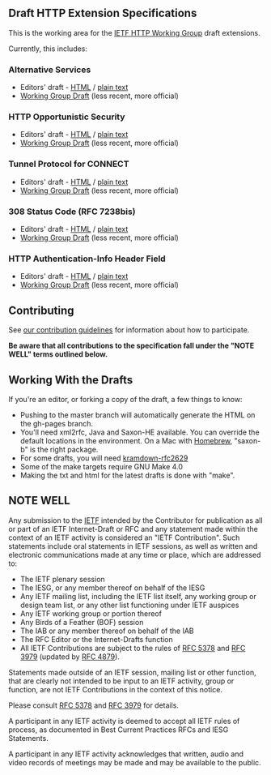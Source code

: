 ## Draft HTTP  Extension Specifications

This is the working area for the [IETF HTTP Working Group](https://httpwg.github.io/) draft extensions.

Currently, this includes:

### Alternative Services

* Editors' draft - [HTML](https://httpwg.github.io/http-extensions/alt-svc.html) / [plain text](https://httpwg.github.io/http-extensions/alt-svc.txt)
* [Working Group Draft](https://tools.ietf.org/html/draft-ietf-httpbis-alt-svc) (less recent, more official)

### HTTP Opportunistic Security

* Editors' draft - [HTML](https://httpwg.github.com/http-extensions/encryption.html) / [plain text](https://httpwg.github.com/http-extensions/encryption.txt)
* [Working Group Draft](https://tools.ietf.org/html/draft-ietf-httpbis-http2-encryption) (less recent, more official)

### Tunnel Protocol for CONNECT

* Editors' draft - [HTML](https://httpwg.github.com/http-extensions/tunnel-protocol.html) / [plain text](https://httpwg.github.com/http-extensions/tunnel-protocol.txt)
* [Working Group Draft](https://tools.ietf.org/html/draft-ietf-httpbis-tunnel-protocol) (less recent, more official)


### 308 Status Code (RFC 7238bis)

* Editors' draft - [HTML](https://httpwg.github.com/http-extensions/rfc7238bis.html) / [plain text](https://httpwg.github.com/http-extensions/rfc7238bis.txt)
* [Working Group Draft](https://tools.ietf.org/html/draft-ietf-httpbis-rfc7238bis) (less recent, more official)

### HTTP Authentication-Info Header Field

* Editors' draft - [HTML](https://httpwg.github.com/http-extensions/draft-ietf-httpbis-auth-info.html) / [plain text](https://httpwg.github.com/http-extensions/draft-ietf-httpbis-auth-info.txt)
* [Working Group Draft](https://tools.ietf.org/html/draft-ietf-httpbis-auth-info) (less recent, more official)

## Contributing

See [our contribution guidelines](CONTRIBUTING.md) for information about how to
participate.

**Be aware that all contributions to the specification fall under the "NOTE WELL" terms outlined below.**


## Working With the Drafts

If you're an editor, or forking a copy of the draft, a few things to know:

* Pushing to the master branch will automatically generate the HTML on the
  gh-pages branch.
* You'll need xml2rfc, Java and Saxon-HE available. You can override the
  default locations in the environment.  On a Mac with
  [Homebrew](http://brew.sh/), "saxon-b" is the right package.
* For some drafts, you will need [kramdown-rfc2629](https://github.com/cabo/kramdown-rfc2629)
* Some of the make targets require GNU Make 4.0
* Making the txt and html for the latest drafts is done with "make".


## NOTE WELL

Any submission to the [IETF](https://www.ietf.org/) intended by the Contributor
for publication as all or part of an IETF Internet-Draft or RFC and any
statement made within the context of an IETF activity is considered an "IETF
Contribution". Such statements include oral statements in IETF sessions, as
well as written and electronic communications made at any time or place, which
are addressed to:

 * The IETF plenary session
 * The IESG, or any member thereof on behalf of the IESG
 * Any IETF mailing list, including the IETF list itself, any working group
   or design team list, or any other list functioning under IETF auspices
 * Any IETF working group or portion thereof
 * Any Birds of a Feather (BOF) session
 * The IAB or any member thereof on behalf of the IAB
 * The RFC Editor or the Internet-Drafts function
 * All IETF Contributions are subject to the rules of
   [RFC 5378](https://tools.ietf.org/html/rfc5378) and
   [RFC 3979](https://tools.ietf.org/html/rfc3979)
   (updated by [RFC 4879](https://tools.ietf.org/html/rfc4879)).

Statements made outside of an IETF session, mailing list or other function,
that are clearly not intended to be input to an IETF activity, group or
function, are not IETF Contributions in the context of this notice.

Please consult [RFC 5378](https://tools.ietf.org/html/rfc5378) and [RFC
3979](https://tools.ietf.org/html/rfc3979) for details.

A participant in any IETF activity is deemed to accept all IETF rules of
process, as documented in Best Current Practices RFCs and IESG Statements.

A participant in any IETF activity acknowledges that written, audio and video
records of meetings may be made and may be available to the public.
